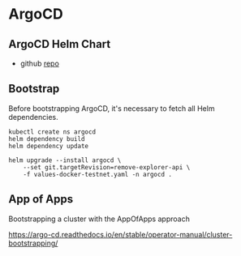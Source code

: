 # ArgoCD 

## ArgoCD Helm Chart

* github [repo](https://github.com/argoproj/argo-helm)

## Bootstrap

Before bootstrapping ArgoCD, it's necessary to fetch all Helm dependencies.

```shell
kubectl create ns argocd
helm dependency build
helm dependency update

helm upgrade --install argocd \
    --set git.targetRevision=remove-explorer-api \
    -f values-docker-testnet.yaml -n argocd .
```

## App of Apps

Bootstrapping a cluster with the AppOfApps approach

https://argo-cd.readthedocs.io/en/stable/operator-manual/cluster-bootstrapping/
